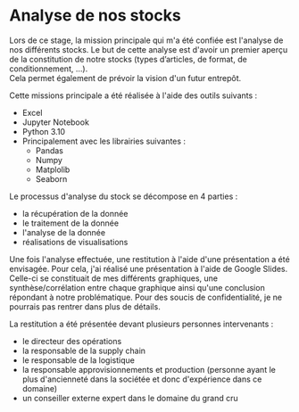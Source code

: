 # Analyse de nos stocks

Lors de ce stage, la mission principale qui m'a été confiée est l'analyse de nos différents stocks.
Le but de cette analyse est d'avoir un premier aperçu de la constitution de notre stocks (types d’articles, de format, de conditionnement, …).   
Cela permet également de prévoir la vision d'un futur entrepôt.

Cette missions principale a été réalisée à l'aide des outils suivants :
- Excel
- Jupyter Notebook
- Python 3.10
- Principalement avec les librairies suivantes :
  - Pandas
  - Numpy
  - Matplolib
  - Seaborn
  
Le processus d'analyse du stock se décompose en 4 parties :
- la récupération de la donnée
- le traitement de la donnée
- l'analyse de la donnée
- réalisations de visualisations 
  
Une fois l'analyse effectuée, une restitution à l'aide d'une présentation a été envisagée.
Pour cela, j'ai réalisé une présentation à l'aide de Google Slides.   
Celle-ci se constituait de mes différents graphiques, une synthèse/corrélation entre chaque graphique ainsi qu'une conclusion répondant à notre problématique.
Pour des soucis de confidentialité, je ne pourrais pas rentrer dans plus de détails. 
 
La restitution a été présentée devant plusieurs personnes intervenants :  
- le directeur des opérations
- la responsable de la supply chain
- le responsable de la logistique
- la responsable approvisionnements et production (personne ayant le plus d'ancienneté dans la sociétée et donc d'expérience dans ce domaine)
- un conseiller externe expert dans le domaine du grand cru <!-- - ancien salarié de lafite rotchild-->
